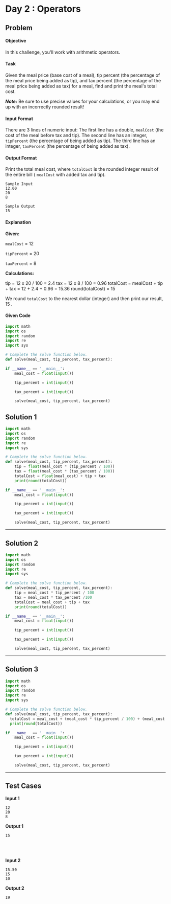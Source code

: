 # Day 2 : Operators
## Problem
#### Objective
In this challenge, you'll work with arithmetic operators.

#### Task
Given the meal price (base cost of a meal), tip percent (the percentage of the meal price being added as tip), and tax percent (the percentage of the meal price being added as tax) for a meal, find and print the meal's total cost.

***Note:*** Be sure to use precise values for your calculations, or you may end up with an incorrectly rounded result!

#### Input Format
There are 3 lines of numeric input:
The first line has a double,  `mealCost` (the cost of the meal before tax and tip).
The second line has an integer, `tipPercent` (the percentage of  being added as tip).
The third line has an integer, `taxPercent` (the percentage of  being added as tax).

#### Output Format
Print the total meal cost, where `totalCost` is the rounded integer result of the entire bill ( `mealCost` with added tax and tip).

```
Sample Input
12.00
20
8
```

```
Sample Output
15
```

#### Explanation
**Given:**

`mealCost` = 12

`tipPercent` = 20

`taxPercent` = 8

**Calculations:**

tip = 12 x 20 / 100 = 2.4
tax = 12 x 8 / 100 = 0.96
totalCost = mealCost + tip + tax = 12 + 2.4 + 0.96 = 15.36
round(totalCost) = 15  

We round `totalCost` to the nearest dollar (integer) and then print our result, 15 .

#### Given Code

```python
import math
import os
import random
import re
import sys

# Complete the solve function below.
def solve(meal_cost, tip_percent, tax_percent):

if __name__ == '__main__':
    meal_cost = float(input())

    tip_percent = int(input())

    tax_percent = int(input())

    solve(meal_cost, tip_percent, tax_percent)
```

## Solution 1

```python
import math
import os
import random
import re
import sys

# Complete the solve function below.
def solve(meal_cost, tip_percent, tax_percent):
    tip = float(meal_cost * (tip_percent / 100))
    tax = float(meal_cost * (tax_percent / 100))
    totalCost = float(meal_cost) + tip + tax
    print(round(totalCost))

if __name__ == '__main__':
    meal_cost = float(input())

    tip_percent = int(input())

    tax_percent = int(input())

    solve(meal_cost, tip_percent, tax_percent)
```

---


## Solution 2

```python
import math
import os
import random
import re
import sys

# Complete the solve function below.
def solve(meal_cost, tip_percent, tax_percent):
    tip = meal_cost * tip_percent / 100
    tax = meal_cost * tax_percent /100
    totalCost = meal_cost + tip + tax
    print(round(totalCost))

if __name__ == '__main__':
    meal_cost = float(input())

    tip_percent = int(input())

    tax_percent = int(input())

    solve(meal_cost, tip_percent, tax_percent)
```


---

## Solution 3

```python
import math
import os
import random
import re
import sys

# Complete the solve function below.
def solve(meal_cost, tip_percent, tax_percent):
  totalCost = meal_cost + (meal_cost * tip_percent / 100) + (meal_cost * tax_percent / 100)
  print(round(totalCost))

if __name__ == '__main__':
    meal_cost = float(input())

    tip_percent = int(input())

    tax_percent = int(input())

    solve(meal_cost, tip_percent, tax_percent)
```


---

## Test Cases

**Input 1**

```
12
20
8
```

**Output 1**

```
15
```

<br> <br>

**Input 2**

```
15.50
15
10
```

**Output 2**

```
19
```
